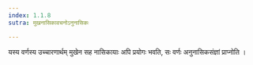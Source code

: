 ```yaml
---
index: 1.1.8
sutra: मुखनासिकावचनोऽनुनासिकः

---
```

यस्य वर्णस्य उच्चारणार्थम् मुखेन सह नासिकायाः अपि प्रयोगः भवति, सः वर्णः अनुनासिकसंज्ञां प्राप्नोति ।